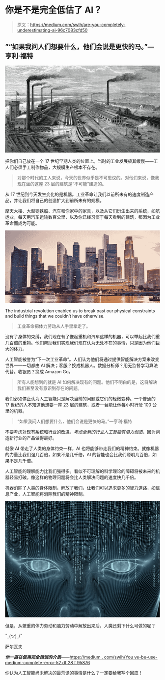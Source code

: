 # 你是不是完全低估了 AI？

> 原文：<https://medium.com/swlh/are-you-completely-underestimating-ai-96c7083cfd50>

## ”“如果我问人们想要什么，他们会说是更快的马。”—亨利·福特

![](img/828d3462a65ff3548bc7f4903faced34.png)

把你们自己放在一个 17 世纪早期人类的位置上。当时的工业发展极其缓慢——工人们必须手工制作物品，大规模生产根本不存在。

> 对那个时代的工人来说，今天的世界似乎是不可思议的。对他们来说，像我现在坐的这座 23 层的建筑是“不可能”建造的。

从 17 世纪到今天发生变化的是机器。工业革命让我们以前所未有的速度制造产品，并让我们将自己的创造扩大到前所未有的规模。

摩天大楼、大型钢铁船、汽车和你家中的家具，以及从它们衍生出来的系统，如航运业，每天用汽车运输数百公里，以及你已经习惯于每天看到的建筑，都因为工业革命而成为可能。

![](img/4c57153e6b19d4c66703e1195dda1f6f.png)

The industrial revolution enabled us to break past our physical constraints and build things that we couldn’t have otherwise.

> 工业革命把体力劳动从人手里拿走了。

没有了身体的束缚，我们现在有了像起重机和汽车这样的机器，可以举起比我们重几百倍的重物。他们帮助我们实现我们现在认为无处不在的事情，只是因为他们巨大的体力。

人工智能被誉为“下一次工业革命”。人们认为他们将通过提供智能解决方案来改变世界——一切都由 AI 解决；客服？换成机器人。数据分析师？用无监督学习算法代替。收银员？换成 Amazon Go。

> 所有人能想到的就是 AI 如何解决现有的问题。他们不明白的是，这将解决我们甚至没有意识到存在的问题。

我们必须停止认为人工智能只是解决当前的问题或它们的轻微变种。一个普通的 17 世纪的人不知道他想要一座 23 层的建筑，或者一台能让他每小时行驶 100 公里的机器。

> “如果我问人们想要什么，他们会说是更快的马。”—亨利·福特

不要考虑对现有系统和行业的改进，*考虑全新的行业人工智能有潜力创造*，因为创造新行业的产品做得最好。

就像 AI 带走了人类的身体约束一样，AI 也将能够带走我们的精神约束。就像机器的力量比我们强几百倍，如果不是几千倍，AI 的智能也会比我们聪明几百倍，如果不是几千倍。

人工智能的理解能力比我们强得多。看似不可理解的科学理论的障碍将被未来的机器轻易打破。像这样的物理问题将会比人类解决问题的速度快几千倍。

机器消除了人类的身体限制，解放了我们，让我们可以追求更多的智力道路，如信息产业，人工智能将消除我们的精神限制。

![](img/2828cb9ae50557fc15cee535c34cedf2.png)

但是，从繁重的体力劳动和脑力劳动中解放出来后，人类还剩下什么可做的呢？

¯\_(ツ)_/¯

萨尔瓦夫

***你一直在使用完全错误的介质***——[https://medium . com/swlh/You ve-be-use-medium-complete-error-52 df 28 f 95876](/swlh/youve-been-using-medium-completely-wrong-52df28f95876)

你认为人工智能尚未解决的最荒诞的事情是什么？一定要给我写个回应！